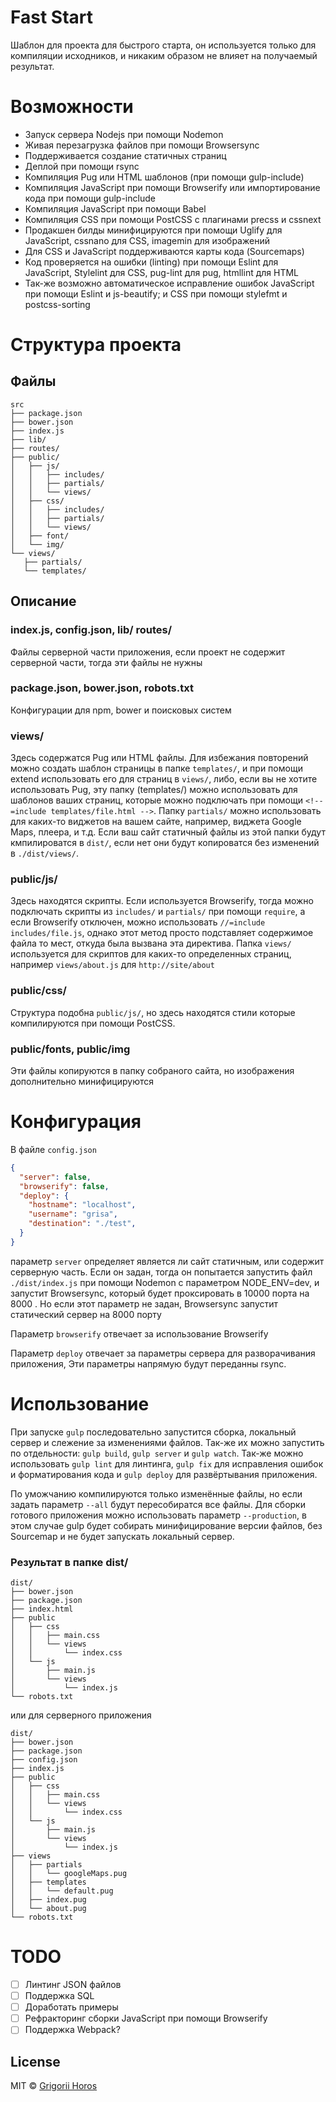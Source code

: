 # Fast Start 

Шаблон для проекта для быстрого старта, он используется только для компиляции исходников,
и никаким образом не влияет на получаемый результат.

# Возможности

* Запуск сервера Nodejs при помощи Nodemon
* Живая перезагрузка файлов при помощи Browsersync
* Поддерживается создание статичных страниц
* Деплой при помощи rsync
* Компиляция Pug или HTML шаблонов (при помощи gulp-include)
* Компиляция JavaScript при помощи Browserify или импортирование кода при помощи gulp-include
* Компиляция JavaScript при помощи Babel
* Компиляция CSS при помощи PostCSS с плагинами precss и cssnext
* Продакшен билды минифицируются при помощи Uglify для JavaScript, cssnano для CSS, imagemin для изображений
* Для CSS и JavaScript поддерживаются карты кода (Sourcemaps)
* Код проверяется на ошибки (linting) при помощи Eslint для JavaScript, Stylelint для CSS, pug-lint для pug, htmllint для HTML
* Так-же возможно автоматическое исправление ошибок JavaScript при помощи Eslint и js-beautify; и CSS при помощи stylefmt и postcss-sorting

# Структура проекта

## Файлы

```
src
├── package.json
├── bower.json
├── index.js
├── lib/
├── routes/
├── public/
│   ├── js/
│   │   ├── includes/
│   │   ├── partials/
│   │   └── views/
│   ├── css/
│   │   ├── includes/
│   │   ├── partials/
│   │   └── views/
│   ├── font/
│   └── img/
└── views/
   ├── partials/
   └── templates/
```

## Описание

### index.js, config.json, lib/ routes/

Файлы серверной части приложения, если проект не содержит серверной части, тогда эти файлы не нужны

### package.json, bower.json, robots.txt

Конфигурации для npm, bower и поисковых систем

### views/

Здесь содержатся Pug или HTML файлы. 
Для избежания повторений можно создать шаблон страницы в папке `templates/`, 
и при помощи extend использовать его для страниц в `views/`, либо, 
если вы не хотите использовать Pug, 
эту папку (templates/) можно использовать для шаблонов ваших страниц, 
которые можно подключать при помощи `<!--=include templates/file.html -->`.
Папку `partials/` можно использовать для каких-то виджетов на вашем сайте, 
например, виджета Google Maps, плеера, и т.д. Если ваш сайт статичный
файлы из этой папки будут кмпилироватся в `dist/`, если нет они будут копироватся без изменений 
в `./dist/views/`.

### public/js/

Здесь находятся скрипты. Если используется Browserify, 
тогда можно подключать скрипты из `includes/` и `partials/` при помощи
`require`, а если Browserify отключен, можно использовать `//=include includes/file.js`, 
однако этот метод просто подставляет содержимое файла то мест, откуда была вызвана эта директива.
Папка `views/` используется для скриптов для каких-то определенных страниц, 
например `views/about.js` для `http://site/about`

### public/css/

Структура подобна `public/js/`, но здесь находятся стили которые компилируются при помощи PostCSS.

### public/fonts, public/img

Эти файлы копируются в папку собраного сайта, но изображения дополнительно минифицируются

# Конфигурация

В файле `config.json`
```json
{
  "server": false,
  "browserify": false,
  "deploy": {
    "hostname": "localhost",
    "username": "grisa",
    "destination": "./test",
  }
}
```
параметр `server` определяет является ли сайт статичным, или содержит серверную часть.
Если он задан, тогда он попытается запустить файл `./dist/index.js` при помощи
Nodemon с параметром NODE_ENV=dev, и запустит Browsersync, 
который будет проксировать в 10000 порта на 8000 . 
Но если этот параметр не задан, Browsersync запустит статический сервер на 8000 порту

Параметр `browserify` отвечает за использование Browserify

Параметр `deploy` отвечает за параметры сервера для разворачивания приложения,
Эти параметры напрямую будут переданны rsync.

# Использование

При запуске `gulp` последовательно запустится сборка, локальный сервер и 
слежение за изменениями файлов. Так-же их можно запустить по отдельности: 
`gulp build`, `gulp server` и `gulp watch`.
Так-же можно использовать `gulp lint` для линтинга, 
`gulp fix` для исправления ошибок и форматирования кода и 
`gulp deploy` для развёртывания приложения.

По уможчанию компилируются только изменённые файлы, но если задать параметр `--all`
будут пересобиратся все файлы.
Для сборки готового приложения можно использовать параметр `--production`, 
в этом случае gulp будет собирать минифицирование версии файлов, без Sourcemap
и не будет запускать локальный сервер.

### Результат в папке dist/
```
dist/
├── bower.json
├── package.json
├── index.html
├── public
│   ├── css
│   │   ├── main.css
│   │   └── views
│   │       └── index.css
│   └── js
│       ├── main.js
│       └── views
│           └── index.js
└── robots.txt
```
или для серверного приложения
```
dist/
├── bower.json
├── package.json
├── config.json
├── index.js
├── public
│   ├── css
│   │   ├── main.css
│   │   └── views
│   │       └── index.css
│   └── js
│       ├── main.js
│       └── views
│           └── index.js
├── views
│   ├── partials
│   │   └── googleMaps.pug
│   ├── templates
│   │   └── default.pug
│   ├── index.pug
│   └── about.pug
└── robots.txt
```

# TODO

- [ ] Линтинг JSON файлов
- [ ] Поддержка SQL
- [ ] Доработать примеры
- [ ] Рефракторинг сборки JavaScript при помощи Browserify
- [ ] Поддержка Webpack?

## License

MIT © [Grigorii Horos](https://github.com/horosgrisa)
